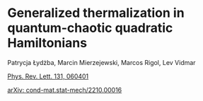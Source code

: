 # Generalized thermalization in quantum-chaotic quadratic Hamiltonians

Patrycja Łydżba, Marcin Mierzejewski, Marcos Rigol, Lev Vidmar

[Phys. Rev. Lett. 131, 060401](https://journals.aps.org/prl/abstract/10.1103/PhysRevLett.131.060401)

[arXiv: cond-mat.stat-mech/2210.00016](https://arxiv.org/abs/2210.00016)
